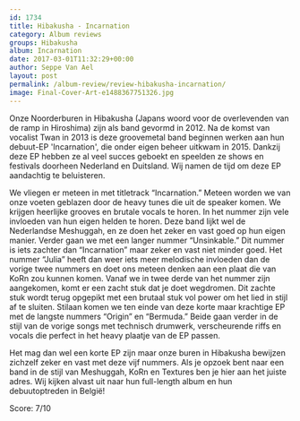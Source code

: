 ```yaml
---
id: 1734
title: Hibakusha - Incarnation
category: Album reviews
groups: Hibakusha
album: Incarnation
date: 2017-03-01T11:32:29+00:00
author: Seppe Van Ael
layout: post
permalink: /album-review/review-hibakusha-incarnation/
image: Final-Cover-Art-e1488367751326.jpg
---
```

Onze Noorderburen in Hibakusha (Japans woord voor de overlevenden van de ramp in Hiroshima) zijn als band gevormd in 2012. Na de komst van vocalist Twan in 2013 is deze groovemetal band beginnen werken aan hun debuut-EP 'Incarnation', die onder eigen beheer uitkwam in 2015. Dankzij deze EP hebben ze al veel succes geboekt en speelden ze shows en festivals doorheen Nederland en Duitsland. Wij namen de tijd om deze EP aandachtig te beluisteren.

We vliegen er meteen in met titletrack “Incarnation.” Meteen worden we van onze voeten geblazen door de heavy tunes die uit de speaker komen. We krijgen heerlijke grooves en brutale vocals te horen. In het nummer zijn vele invloeden van hun eigen helden te horen. Deze band lijkt wel de Nederlandse Meshuggah, en ze doen het zeker en vast goed op hun eigen manier. Verder gaan we met een langer nummer “Unsinkable.” Dit nummer is iets zachter dan “Incarnation” maar zeker en vast niet minder goed. Het nummer “Julia” heeft dan weer iets meer melodische invloeden dan de vorige twee nummers en doet ons meteen denken aan een plaat die van KoRn zou kunnen komen. Vanaf we in twee derde van het nummer zijn aangekomen, komt er een zacht stuk dat je doet wegdromen. Dit zachte stuk wordt terug opgepikt met een brutaal stuk vol power om het lied in stijl af te sluiten. Stilaan komen we ten einde van deze korte maar krachtige EP met de langste nummers “Origin” en “Bermuda.” Beide gaan verder in de stijl van de vorige songs met technisch drumwerk, verscheurende riffs en vocals die perfect in het heavy plaatje van de EP passen.

Het mag dan wel een korte EP zijn maar onze buren in Hibakusha bewijzen zichzelf zeker en vast met deze vijf nummers. Als je opzoek bent naar een band in de stijl van Meshuggah, KoRn en Textures ben je hier aan het juiste adres. Wij kijken alvast uit naar hun full-length album en hun debuutoptreden in België!

Score: 7/10
